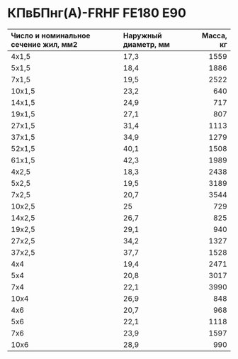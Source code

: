 # КПвБПнг(А)-FRHF FE180 E90

|  Число и номинальное сечение жил, мм2   | Наружный диаметр, мм   |   Масса, кг |
|:----------------------------------------|:-----------------------|------------:|
| 4х1,5                                   | 17,3                   |        1559 |
| 5х1,5                                   | 18,4                   |        1886 |
| 7х1,5                                   | 19,5                   |        2522 |
| 10х1,5                                  | 23,2                   |         640 |
| 14х1,5                                  | 24,9                   |         717 |
| 19х1,5                                  | 27,1                   |         807 |
| 27х1,5                                  | 31,4                   |        1113 |
| 37х1,5                                  | 34,9                   |        1279 |
| 52х1,5                                  | 40,1                   |        1508 |
| 61х1,5                                  | 42,3                   |        1989 |
| 4х2,5                                   | 18,3                   |        2438 |
| 5х2,5                                   | 19,5                   |        3189 |
| 7х2,5                                   | 20,7                   |        3544 |
| 10х2,5                                  | 25                     |         729 |
| 14х2,5                                  | 26,7                   |         825 |
| 19х2,5                                  | 29,1                   |         940 |
| 27х2,5                                  | 34,2                   |        1327 |
| 37х2,5                                  | 37,7                   |        1528 |
| 4х4                                     | 19,4                   |        2471 |
| 5х4                                     | 20,8                   |        3017 |
| 7х4                                     | 22,1                   |        3990 |
| 10х4                                    | 26,9                   |         848 |
| 4х6                                     | 20,7                   |         968 |
| 5х6                                     | 22,1                   |        1118 |
| 7х6                                     | 23,9                   |        1597 |
| 10х6                                    | 28,9                   |         990 |